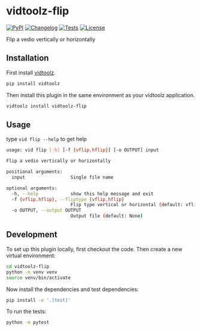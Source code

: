# vidtoolz-flip

[![PyPI](https://img.shields.io/pypi/v/vidtoolz-flip.svg)](https://pypi.org/project/vidtoolz-flip/)
[![Changelog](https://img.shields.io/github/v/release/sukhbinder/vidtoolz-flip?include_prereleases&label=changelog)](https://github.com/sukhbinder/vidtoolz-flip/releases)
[![Tests](https://github.com/sukhbinder/vidtoolz-flip/workflows/Test/badge.svg)](https://github.com/sukhbinder/vidtoolz-flip/actions?query=workflow%3ATest)
[![License](https://img.shields.io/badge/license-Apache%202.0-blue.svg)](https://github.com/sukhbinder/vidtoolz-flip/blob/main/LICENSE)

Flip a vedio vertically or horizontally

## Installation

First install [vidtoolz](https://github.com/sukhbinder/vidtoolz).

```bash
pip install vidtoolz
```

Then install this plugin in the same environment as your vidtoolz application.

```bash
vidtoolz install vidtoolz-flip
```
## Usage

type ``vid flip --help`` to get help

```bash
usage: vid flip [-h] [-f {vflip,hflip}] [-o OUTPUT] input

Flip a vedio vertically or horizontally

positional arguments:
  input                 Single file name

optional arguments:
  -h, --help            show this help message and exit
  -f {vflip,hflip}, --fliptype {vflip,hflip}
                        Flip type vertical or horizontal (default: vflip)
  -o OUTPUT, --output OUTPUT
                        Output file (default: None)

```


## Development

To set up this plugin locally, first checkout the code. Then create a new virtual environment:
```bash
cd vidtoolz-flip
python -m venv venv
source venv/bin/activate
```
Now install the dependencies and test dependencies:
```bash
pip install -e '.[test]'
```
To run the tests:
```bash
python -m pytest
```
